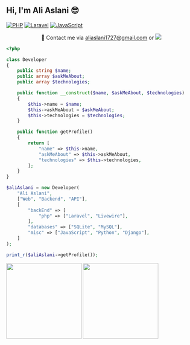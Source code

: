 <h2> Hi, I'm Ali Aslani 😎</h2>


[![PHP](https://img.shields.io/badge/-PHP-777BB4?style=flat-square&logo=php&logoColor=white)](https://github.com/aliaslanii)
[![Laravel](https://img.shields.io/badge/-Laravel-FF2D20?style=flat-square&logo=laravel&logoColor=white)](https://github.com/aliaslanii)
[![JavaScript](https://img.shields.io/badge/-JavaScript-F7DF1E?style=flat-square&logo=javascript&logoColor=black)](https://github.com/aliaslanii)



<p align="center"> 
  🚀 Contact me via  
  <a href="mailto:aliaslani1727@gmail.com">aliaslani1727@gmail.com</a>  
  or  
  <a href="https://www.linkedin.com/in/ali-aslani-39352b248/">
    <img src="https://img.shields.io/badge/-Ali%20Aslani-blue?style=flat-square&logo=Linkedin&logoColor=white">
  </a>  
</p>



```php
<?php

class Developer
{
    public string $name;
    public array $askMeAbout;
    public array $technologies;

    public function __construct($name, $askMeAbout, $technologies)
    {
        $this->name = $name;
        $this->askMeAbout = $askMeAbout;
        $this->technologies = $technologies;
    }

    public function getProfile()
    {
        return [
            "name" => $this->name,
            "askMeAbout" => $this->askMeAbout,
            "technologies" => $this->technologies,
        ];
    }
}

$aliAslani = new Developer(
    "Ali Aslani",
    ["Web", "Backend", "API"],
    [
        "backEnd" => [
            "php" => ["Laravel", "Livewire"],
        ],
        "databases" => ["SQLite", "MySQL"],
        "misc" => ["JavaScript", "Python", "Django"],
    ]
);

print_r($aliAslani->getProfile());

```
  <div>
    <a href="https://github.com/aliaslnii">
      <img height=200 align="left" src="https://github-readme-stats.vercel.app/api/top-langs/?username=aliaslanii&hide=c%23,powershell,Mathematica,Ruby,Objective-C,Objective-C%2b%2b,Cuda&title_color=61dafb&text_color=ffffff&icon_color=61dafb&bg_color=20232a&langs_count=8&layout=compact&border_color=61dafb&hide_border=true&size_weight=0.5&count_weight=7" />
    </a>
  </div>  <div>
    <a href="https://github.com/aliaslnii">
      <img height=200 align="left" src="https://github-readme-stats.vercel.app/api/top-langs/?username=aliaslanii&hide=c%23,powershell,Mathematica,Ruby,Objective-C,Objective-C%2b%2b,Cuda&title_color=61dafb&text_color=ffffff&icon_color=61dafb&bg_color=20232a&langs_count=8&layout=compact&border_color=61dafb&hide_border=true&size_weight=0.5&count_weight=7" />
    </a>
  </div>
